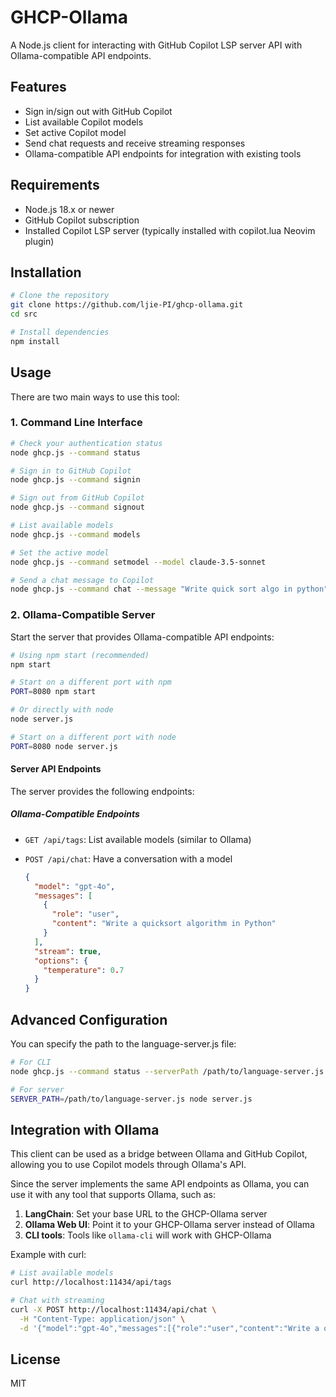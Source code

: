 # GHCP-Ollama

A Node.js client for interacting with GitHub Copilot LSP server API with Ollama-compatible API endpoints.

## Features

- Sign in/sign out with GitHub Copilot
- List available Copilot models
- Set active Copilot model
- Send chat requests and receive streaming responses
- Ollama-compatible API endpoints for integration with existing tools

## Requirements

- Node.js 18.x or newer
- GitHub Copilot subscription
- Installed Copilot LSP server (typically installed with copilot.lua Neovim plugin)

## Installation

```bash
# Clone the repository
git clone https://github.com/ljie-PI/ghcp-ollama.git
cd src

# Install dependencies
npm install
```

## Usage

There are two main ways to use this tool:

### 1. Command Line Interface

```bash
# Check your authentication status
node ghcp.js --command status

# Sign in to GitHub Copilot
node ghcp.js --command signin

# Sign out from GitHub Copilot
node ghcp.js --command signout

# List available models
node ghcp.js --command models

# Set the active model
node ghcp.js --command setmodel --model claude-3.5-sonnet

# Send a chat message to Copilot
node ghcp.js --command chat --message "Write quick sort algo in python"
```

### 2. Ollama-Compatible Server

Start the server that provides Ollama-compatible API endpoints:

```bash
# Using npm start (recommended)
npm start

# Start on a different port with npm
PORT=8080 npm start

# Or directly with node
node server.js

# Start on a different port with node
PORT=8080 node server.js
```

#### Server API Endpoints

The server provides the following endpoints:

##### Ollama-Compatible Endpoints

- `GET /api/tags`: List available models (similar to Ollama)

- `POST /api/chat`: Have a conversation with a model
  ```json
  {
    "model": "gpt-4o",
    "messages": [
      {
        "role": "user",
        "content": "Write a quicksort algorithm in Python"
      }
    ],
    "stream": true,
    "options": {
      "temperature": 0.7
    }
  }
  ```

## Advanced Configuration

You can specify the path to the language-server.js file:

```bash
# For CLI
node ghcp.js --command status --serverPath /path/to/language-server.js

# For server
SERVER_PATH=/path/to/language-server.js node server.js
```

## Integration with Ollama

This client can be used as a bridge between Ollama and GitHub Copilot, allowing you to use Copilot models through Ollama's API.

Since the server implements the same API endpoints as Ollama, you can use it with any tool that supports Ollama, such as:

1. **LangChain**: Set your base URL to the GHCP-Ollama server
2. **Ollama Web UI**: Point it to your GHCP-Ollama server instead of Ollama
3. **CLI tools**: Tools like `ollama-cli` will work with GHCP-Ollama

Example with curl:

```bash
# List available models
curl http://localhost:11434/api/tags

# Chat with streaming
curl -X POST http://localhost:11434/api/chat \
  -H "Content-Type: application/json" \
  -d '{"model":"gpt-4o","messages":[{"role":"user","content":"Write a quicksort algorithm in Python"}],"stream":true}'
```

## License

MIT
